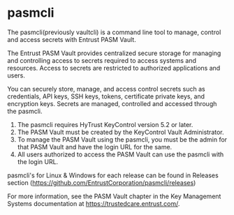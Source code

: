 # pasmcli
The pasmcli(previously vaultcli) is a command line tool to manage, control and access secrets with Entrust PASM Vault.

The Entrust PASM Vault provides centralized secure storage for managing and controlling access to secrets required to access systems and resources. Access to secrets are restricted to authorized applications and users.

You can securely store, manage, and access control secrets such as credentials, API keys, SSH keys, tokens, certificate private keys, and encryption keys. Secrets are managed, controlled and accessed through the pasmcli.

1. The pasmcli requires HyTrust KeyControl version 5.2 or later.
2. The PASM Vault must be created by the KeyControl Vault Administrator.
3. To manage the PASM Vault using the pasmcli, you must be the admin for that PASM Vault and have the login URL for the same.
4. All users authorized to access the PASM Vault can use the pasmcli with the login URL.

pasmcli's for Linux & Windows for each release can be found in Releases section (https://github.com/EntrustCorporation/pasmcli/releases)

For more information, see the PASM Vault chapter in the Key Management Systems documentation at https://trustedcare.entrust.com/.
